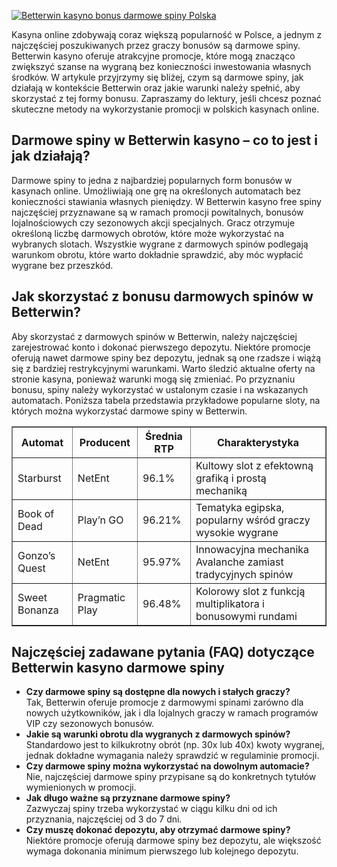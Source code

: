 [![Betterwin kasyno bonus darmowe spiny Polska](https://123-caf.pages.dev/gitsignup.png)](https://vrmoo.ru/Bt82HjjY)

<p>Kasyna online zdobywają coraz większą popularność w Polsce, a jednym z najczęściej poszukiwanych przez graczy bonusów są darmowe spiny. Betterwin kasyno oferuje atrakcyjne promocje, które mogą znacząco zwiększyć szanse na wygraną bez konieczności inwestowania własnych środków. W artykule przyjrzymy się bliżej, czym są darmowe spiny, jak działają w kontekście Betterwin oraz jakie warunki należy spełnić, aby skorzystać z tej formy bonusu. Zapraszamy do lektury, jeśli chcesz poznać skuteczne metody na wykorzystanie promocji w polskich kasynach online.</p>  <h2>Darmowe spiny w Betterwin kasyno – co to jest i jak działają?</h2> <p>Darmowe spiny to jedna z najbardziej popularnych form bonusów w kasynach online. Umożliwiają one grę na określonych automatach bez konieczności stawiania własnych pieniędzy. W Betterwin kasyno free spiny najczęściej przyznawane są w ramach promocji powitalnych, bonusów lojalnościowych czy sezonowych akcji specjalnych. Gracz otrzymuje określoną liczbę darmowych obrotów, które może wykorzystać na wybranych slotach. Wszystkie wygrane z darmowych spinów podlegają warunkom obrotu, które warto dokładnie sprawdzić, aby móc wypłacić wygrane bez przeszkód.</p>  <h2>Jak skorzystać z bonusu darmowych spinów w Betterwin?</h2> <p>Aby skorzystać z darmowych spinów w Betterwin, należy najczęściej zarejestrować konto i dokonać pierwszego depozytu. Niektóre promocje oferują nawet darmowe spiny bez depozytu, jednak są one rzadsze i wiążą się z bardziej restrykcyjnymi warunkami. Warto śledzić aktualne oferty na stronie kasyna, ponieważ warunki mogą się zmieniać. Po przyznaniu bonusu, spiny należy wykorzystać w ustalonym czasie i na wskazanych automatach. Poniższa tabela przedstawia przykładowe popularne sloty, na których można wykorzystać darmowe spiny w Betterwin.</p>  <table border="1" cellpadding="5" cellspacing="0">   <thead>     <tr>       <th>Automat</th>       <th>Producent</th>       <th>Średnia RTP</th>       <th>Charakterystyka</th>     </tr>   </thead>   <tbody>     <tr>       <td>Starburst</td>       <td>NetEnt</td>       <td>96.1%</td>       <td>Kultowy slot z efektowną grafiką i prostą mechaniką</td>     </tr>     <tr>       <td>Book of Dead</td>       <td>Play’n GO</td>       <td>96.21%</td>       <td>Tematyka egipska, popularny wśród graczy wysokie wygrane</td>     </tr>     <tr>       <td>Gonzo’s Quest</td>       <td>NetEnt</td>       <td>95.97%</td>       <td>Innowacyjna mechanika Avalanche zamiast tradycyjnych spinów</td>     </tr>     <tr>       <td>Sweet Bonanza</td>       <td>Pragmatic Play</td>       <td>96.48%</td>       <td>Kolorowy slot z funkcją multiplikatora i bonusowymi rundami</td>     </tr>   </tbody> </table>  <h2>Najczęściej zadawane pytania (FAQ) dotyczące Betterwin kasyno darmowe spiny</h2> <ul>   <li><strong>Czy darmowe spiny są dostępne dla nowych i stałych graczy?</strong><br>Tak, Betterwin oferuje promocje z darmowymi spinami zarówno dla nowych użytkowników, jak i dla lojalnych graczy w ramach programów VIP czy sezonowych bonusów.</li>   <li><strong>Jakie są warunki obrotu dla wygranych z darmowych spinów?</strong><br>Standardowo jest to kilkukrotny obrót (np. 30x lub 40x) kwoty wygranej, jednak dokładne wymagania należy sprawdzić w regulaminie promocji.</li>   <li><strong>Czy darmowe spiny można wykorzystać na dowolnym automacie?</strong><br>Nie, najczęściej darmowe spiny przypisane są do konkretnych tytułów wymienionych w promocji.</li>   <li><strong>Jak długo ważne są przyznane darmowe spiny?</strong><br>Zazwyczaj spiny trzeba wykorzystać w ciągu kilku dni od ich przyznania, najczęściej od 3 do 7 dni.</li>   <li><strong>Czy muszę dokonać depozytu, aby otrzymać darmowe spiny?</strong><br>Niektóre promocje oferują darmowe spiny bez depozytu, ale większość wymaga dokonania minimum pierwszego lub kolejnego depozytu.</li> </ul>